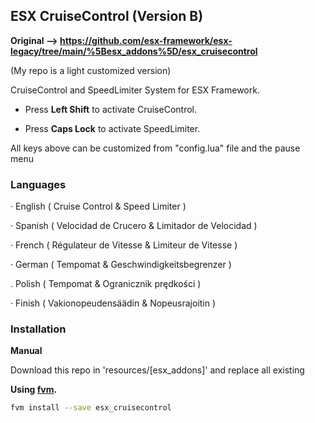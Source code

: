 ## ESX CruiseControl (Version B)

**Original --> https://github.com/esx-framework/esx-legacy/tree/main/%5Besx_addons%5D/esx_cruisecontrol**

(My repo is a light customized version)

CruiseControl and SpeedLimiter System for ESX Framework.

- Press **Left Shift** to activate CruiseControl.

- Press **Caps Lock** to activate SpeedLimiter.

All keys above can be customized from "config.lua" file and the pause menu

### Languages

· English ( Cruise Control & Speed Limiter )

· Spanish ( Velocidad de Crucero & Limitador de Velocidad )

· French ( Régulateur de Vitesse & Limiteur de Vitesse )

· German ( Tempomat & Geschwindigkeitsbegrenzer )

. Polish ( Tempomat & Ogranicznik prędkości )

· Finish ( Vakionopeudensäädin & Nopeusrajoitin )

### Installation

**Manual**

Download this repo in 'resources/[esx_addons]' and replace all existing

**Using [fvm](https://github.com/qlaffont/fvm-installer).**
```bash
fvm install --save esx_cruisecontrol
```

